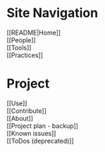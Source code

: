 <!-- This comment is not rendered visibly to web.

Feel free to edit this page.

Please use these special conventions for Sidebar pages:

Use `# Headers` to separate sections.

Instead of bullet lists, use plain lines, with two space characters added to the end of lines. That makes a line break. (Otherwise, the lines will wrap onto one line.)
-->
# Site Navigation

[[README|Home]]  
[[People]]  
[[Tools]]  
[[Practices]]  

# Project

[[Use]]  
[[Contribute]]  
[[About]]  
[[Project plan - backup]]  
[[Known issues]]  
[[ToDos (deprecated)]]  